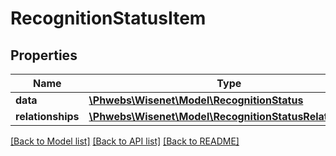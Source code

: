 # RecognitionStatusItem

## Properties
Name | Type | Description | Notes
------------ | ------------- | ------------- | -------------
**data** | [**\Phwebs\Wisenet\Model\RecognitionStatus**](RecognitionStatus.md) |  | [optional] 
**relationships** | [**\Phwebs\Wisenet\Model\RecognitionStatusRelationships**](RecognitionStatusRelationships.md) |  | [optional] 

[[Back to Model list]](../../README.md#documentation-for-models) [[Back to API list]](../../README.md#documentation-for-api-endpoints) [[Back to README]](../../README.md)

